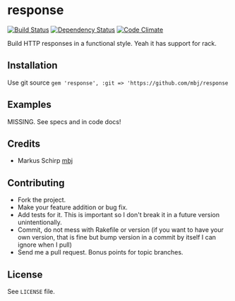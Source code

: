 response
========

[![Build Status](https://secure.travis-ci.org/mbj/response.png?branch=master)](http://travis-ci.org/mbj/response)
[![Dependency Status](https://gemnasium.com/mbj/response.png)](https://gemnasium.com/mbj/response)
[![Code Climate](https://codeclimate.com/github/mbj/response.png)](https://codeclimate.com/github/mbj/response)

Build HTTP responses in a functional style. Yeah it has support for rack.

Installation
------------

Use git source `gem 'response', :git => 'https://github.com/mbj/response`

Examples
--------

MISSING. See specs and in code docs!

Credits
-------

* Markus Schirp [mbj](https://github.com/mbj)

Contributing
------------

* Fork the project.
* Make your feature addition or bug fix.
* Add tests for it. This is important so I don't break it in a
  future version unintentionally.
* Commit, do not mess with Rakefile or version
  (if you want to have your own version, that is fine but bump version in a commit by itself I can ignore when I pull)
* Send me a pull request. Bonus points for topic branches.

License
-------

See `LICENSE` file.
